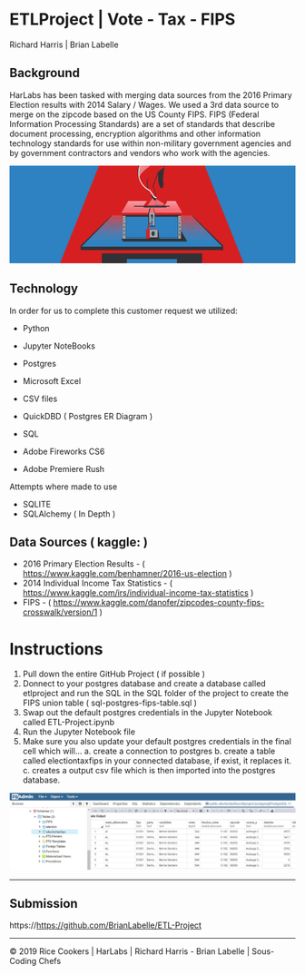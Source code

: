 # ETLProject | Vote - Tax - FIPS
Richard Harris | Brian Labelle

## Background
HarLabs has been tasked with merging data sources from the 2016 Primary Election results with 2014 Salary / Wages.
We used a 3rd data source to merge on the zipcode based on the US County FIPS. FIPS (Federal Information Processing Standards) are a set of standards that describe document processing, encryption algorithms and other information technology standards for use within non-military government agencies and by government contractors and vendors who work with the agencies.


![ETL-Project](images/splash.jpg)


## Technology

In order for us to complete this customer request we utilized:
   - Python
   - Jupyter NoteBooks
   - Postgres
   - Microsoft Excel
   - CSV files
   - QuickDBD ( Postgres ER Diagram )

   - SQL 
   - Adobe Fireworks CS6
   - Adobe Premiere Rush
   
   Attempts where made to use
   - SQLITE
   - SQLAlchemy ( In Depth )
   
## Data Sources ( kaggle: )
  - 2016 Primary Election Results - ( https://www.kaggle.com/benhamner/2016-us-election ) 
  - 2014 Individual Income Tax Statistics - ( https://www.kaggle.com/irs/individual-income-tax-statistics )
  - FIPS - ( https://www.kaggle.com/danofer/zipcodes-county-fips-crosswalk/version/1 )

  
# Instructions
1. Pull down the entire GitHub Project ( if possible )
2. Donnect to your postgres database and create a database called etlproject and run the SQL in the SQL folder of the project to create the FIPS union table ( sql-postgres-fips-table.sql )
3. Swap out the default postgres credentials in the Jupyter Notebook called ETL-Project.ipynb
4. Run the Jupyter Notebook file
5. Make sure you also update your default postgres credentials in the final cell which will...
	a. create a connection to postgres
	b. create a table called electiontaxfips in your connected database, if exist, it replaces it.
	c. creates a output csv file which is then imported into the postgres database.
	
![ETL-Project](images/postgres-output.jpg)

_________________________________________________________________________________




## Submission

https://https://github.com/BrianLabelle/ETL-Project

- - -

© 2019 Rice Cookers | HarLabs | Richard Harris - Brian Labelle | Sous-Coding Chefs
